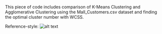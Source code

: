 This piece of code includes comparison of K-Means Clustering and Agglomerative Clustering using the Mall_Customers.csv dataset and finding the optimal cluster number with WCSS.

Reference-style: 
![alt text][logo]

[logo]: (https://github.com/emreyesilyurt/customer_segmentation/blob/master/0_rNjdpgNshbeUuTIa.jpg?raw=true)
